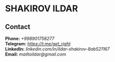 # SHAKIROV ILDAR

## Contact

**Phone:** _+998901758277_  
**Telegram:** _https://t.me/get_right_  
**LinkedIn:** _linkedin.com/in/ildar-shakirov-8ab521167_  
**Email:** _mailtoildar@gmail.com_
